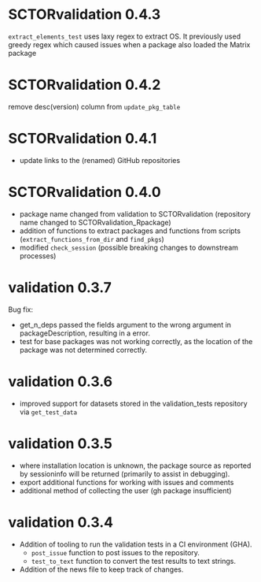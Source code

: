 # SCTORvalidation 0.4.3

`extract_elements_test` uses laxy regex to extract OS. It previously used greedy regex which caused issues when a package also loaded the Matrix package

# SCTORvalidation 0.4.2

remove desc(version) column from `update_pkg_table`

# SCTORvalidation 0.4.1

* update links to the (renamed) GitHub repositories

# SCTORvalidation 0.4.0

* package name changed from validation to SCTORvalidation (repository name changed to SCTORvalidation_Rpackage)
* addition of functions to extract packages and functions from scripts (`extract_functions_from_dir` and `find_pkgs`)
* modified `check_session` (possible breaking changes to downstream processes)

# validation 0.3.7

Bug fix: 

* get_n_deps passed the fields argument to the wrong argument in packageDescription, resulting in a error.
* test for base packages was not working correctly, as the location of the package was not determined correctly.

# validation 0.3.6

* improved support for datasets stored in the validation_tests repository via `get_test_data`

# validation 0.3.5

* where installation location is unknown, the package source as reported by sessioninfo will be returned (primarily to assist in debugging).
* export additional functions for working with issues and comments
* additional method of collecting the user (gh package insufficient)

# validation 0.3.4

* Addition of tooling to run the validation tests in a CI environment (GHA).
  - `post_issue` function to post issues to the repository.
  - `test_to_text` function to convert the test results to text strings.
* Addition of the news file to keep track of changes. 
